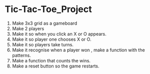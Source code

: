# Tic-Tac-Toe_Project
1. Make 3x3 grid as a gameboard
2. Make 2 players
3. Make it so when you click an X or O appears.
4. Make it so player one chooses X or O.
5. Make it so players take turns.
6. Make it recognise when a player won , make a function with the patterns.
7. Make a function that counts the wins.
8. Make a reset button so the game restarts.
